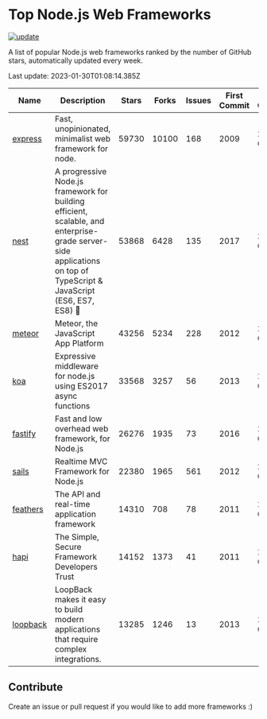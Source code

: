 # Top Node.js Web Frameworks

[![update](https://github.com/sunnysid3up/nodejs-web-frameworks/actions/workflows/update.yml/badge.svg)](https://github.com/sunnysid3up/nodejs-web-frameworks/actions/workflows/update.yml)

A list of popular Node.js web frameworks ranked by the number of GitHub stars, automatically updated every week.

Last update: 2023-01-30T01:08:14.385Z

| Name          | Description          | Stars                     | Forks          | Issues               | First Commit        | Last Commit         | Language          |
|---------------|----------------------|---------------------------|----------------|----------------------|---------------------|---------------------|-------------------|
| [express](https://github.com/expressjs/express) | Fast, unopinionated, minimalist web framework for node. | 59730 | 10100 | 168 | 2009 | 2023-01-30 | JS |
| [nest](https://github.com/nestjs/nest) | A progressive Node.js framework for building efficient, scalable, and enterprise-grade server-side applications on top of TypeScript & JavaScript (ES6, ES7, ES8) 🚀 | 53868 | 6428 | 135 | 2017 | 2023-01-29 | TS |
| [meteor](https://github.com/meteor/meteor) | Meteor, the JavaScript App Platform | 43256 | 5234 | 228 | 2012 | 2023-01-29 | JS |
| [koa](https://github.com/koajs/koa) | Expressive middleware for node.js using ES2017 async functions | 33568 | 3257 | 56 | 2013 | 2023-01-29 | JS |
| [fastify](https://github.com/fastify/fastify) | Fast and low overhead web framework, for Node.js | 26276 | 1935 | 73 | 2016 | 2023-01-30 | JS |
| [sails](https://github.com/balderdashy/sails) | Realtime MVC Framework for Node.js | 22380 | 1965 | 561 | 2012 | 2023-01-28 | JS |
| [feathers](https://github.com/feathersjs/feathers) | The API and real-time application framework | 14310 | 708 | 78 | 2011 | 2023-01-29 | TS |
| [hapi](https://github.com/hapijs/hapi) | The Simple, Secure Framework Developers Trust | 14152 | 1373 | 41 | 2011 | 2023-01-29 | JS |
| [loopback](https://github.com/strongloop/loopback) | LoopBack makes it easy to build modern applications that require complex integrations. | 13285 | 1246 | 13 | 2013 | 2023-01-28 | JS |

## Contribute 

Create an issue or pull request if you would like to add more frameworks :)